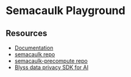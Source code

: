 # Semacaulk Playground

## Resources

- [Documentation](https://geometryresearch.github.io/semacaulk/overview.html)
- [semacaulk repo](https://github.com/geometryresearch/semacaulk)
- [semacaulk-precompute repo](https://github.com/geometryresearch/semacaulk)
- [Blyss data privacy SDK for AI](https://github.com/blyssprivacy/sdk)
